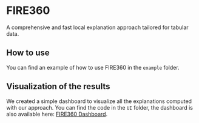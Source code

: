 # FIRE360

A comprehensive and fast local explanation approach tailored for tabular data.

## How to use

You can find an example of how to use FIRE360 in the `example` folder. 

## Visualization of the results

We created a simple dashboard to visualize all the explanations computed with our approach. You can find the code in the `UI` folder, the dashboard is also available here: [FIRE360 Dashboard](https://heroic-dasik-a43ca2.netlify.app/).